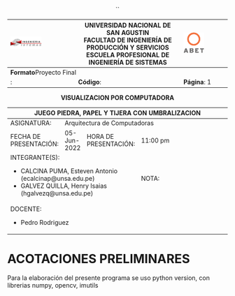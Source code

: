 <div align="center">
<table>
    <theader>
        <tr>
            <td><img src="https://github.com/rescobedoq/pw2/blob/main/epis.png?raw=true" alt="EPIS" style="width:50%; height:auto"/></td>
            <th>
                <span style="font-weight:bold;">UNIVERSIDAD NACIONAL DE SAN AGUSTIN</span><br />
                <span style="font-weight:bold;">FACULTAD DE INGENIERÍA DE PRODUCCIÓN Y SERVICIOS</span><br />
                <span style="font-weight:bold;">ESCUELA PROFESIONAL DE INGENIERÍA DE SISTEMAS</span>
            </th>``
            <td><img src="https://github.com/rescobedoq/pw2/blob/main/abet.png?raw=true" alt="ABET" style="width:50%; height:auto"/></td>
        </tr>
    </theader>
    <tbody>
        <tr><td colspan="3"><span style="font-weight:bold;">Formato</span>Proyecto Final</td></tr>
        <tr><td><span style="font-weight:bold;"> </span>:  </td><td><span style="font-weight:bold;">Código</span>: </td><td><span style="font-weight:bold;">Página</span>: 1</td></tr>
    </tbody>
</table>
</div>

<div align="center">
<span style="font-weight:bold;">VISUALIZACION POR COMPUTADORA</span><br />
<span></span>
</div>

<div aling="center">
<table>
<theader>
<tr><th colspan="6">JUEGO PIEDRA, PAPEL Y TIJERA CON UMBRALIZACION </th></tr>
</theader>
<tbody>
<tr><td>ASIGNATURA:</td><td colspan="5">Arquitectura de Computadoras</td></tr>

<tr>
<td>FECHA DE PRESENTACIÓN: </td><td>05-Jun-2022</td><td>HORA DE PRESENTACIÓN: </td><td colspan="3">11:00 pm</td>
</tr>
<tr><td colspan="4">INTEGRANTE(S): 
<ul>

<li>CALCINA PUMA, Esteven Antonio (ecalcinap@unsa.edu.pe)</li>

<li>GALVEZ QUILLA, Henry Isaias (hgalvezq@unsa.edu.pe)</li>
</ul>
</td>
<td>NOTA: </td>
<td width="150"></td>
</<tr>
<tr><td colspan="6">DOCENTE:
<ul>
<li>Pedro Rodriguez </li>
</ul>
</td>
</<tr>
</tdbody>
</table>
</div>

# ACOTACIONES PRELIMINARES

Para la elaboración del presente programa se uso python version, con librerias numpy, opencv, imutils

